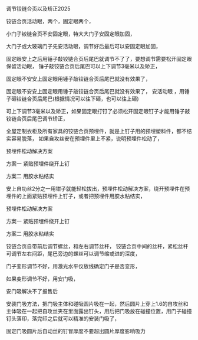 调节铰链合页以及矫正2025


铰链合页活动眼，两个，固定眼两个，

小门子铰链合页不安固定眼，特大大门子安固定眼加固，

大门子或大玻璃门子先安活动眼，调节好后最后可以安固定眼加固，

固定眼安上之后用锤子敲铰链合页后尾巴就调节不了了，要想调节需要松开固定眼保留活动眼，
锤子敲铰链合页后尾巴可以上下调节3毫米以及矫正，


固定眼不安安上固定眼用锤子敲铰链合页后尾巴就没有效果了，



固定眼不安安上固定眼用锤子敲铰链合页后尾巴就没有效果了，
安活动眼 ，用锤子砸铰链合页后尾巴(根据情况可以往下砸，也可以往上砸)

可上下调节3毫米以及矫正，如果固定眼打钉了必须松开固定眼钉子才能用锤子敲铰链合页后尾巴调节矫正，

全屋定制衣柜及所有家具的铰链合页预埋件，就是上钉子用的预埋塑料件，都不结实容易脱落，
如果自攻丝安在预埋件里上不紧，说明预埋件松动了，

预埋件松动解决方案

方案一   紧贴预埋件绕开上钉

方案二         用胶水粘结实



安上自功丝2分之一用钳子就能轻松拔出，预埋件松动解决方案，绕开预埋件在预埋件的上面紧贴预埋件上钉子，或者把预埋件用胶水粘结实，

预埋件松动解决方案


方案一   紧贴预埋件绕开上钉

方案二         用胶水粘结实

铰链合页自带前后调节螺丝，和左右调节丝杆，
铰链合页中间的丝杆，紧松丝杆可调节左右间距，尾巴旁边的螺丝可以调节缩或进的深度，


门子变形调节不好，用激光水平仪放线确定门子是否变形，

如果变形调节不好，用安门吸，

安门吸解决不了报售后

安装门吸方法，把门吸主体和碰吸圆片吸在一起，然后圆片上穿上1.6的自攻丝和主体吸在一起把自攻丝夹在里面露出钉头，用后把门吸放在碰撞位置，用门子碰撞钉头落印，落完印之后就可以精准的安装门吸了，

固定门吸圆片后自动丝的钉冒厚度不要超出圆片厚度影响吸力


















